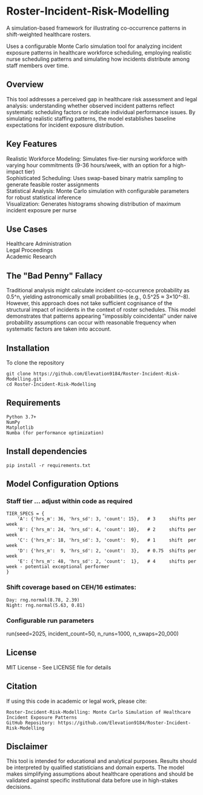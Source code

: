 # Roster-Incident-Risk-Modelling
A simulation-based framework for illustrating co-occurrence patterns in shift-weighted healthcare rosters.

Uses a configurable Monte Carlo simulation tool for analyzing incident exposure patterns in healthcare workforce scheduling, employing realistic nurse scheduling patterns and simulating how incidents distribute among staff members over time.

## Overview
This tool addresses a perceived gap in healthcare risk assessment and legal analysis: understanding whether observed incident patterns reflect systematic scheduling factors or indicate individual performance issues. By simulating realistic staffing patterns, the model establishes baseline expectations for incident exposure distribution.

## Key Features
Realistic Workforce Modeling: Simulates five-tier nursing workforce with varying hour commitments (9-36 hours/week, with an option for a high-impact tier)<br>
Sophisticated Scheduling: Uses swap-based binary matrix sampling to generate feasible roster assignments<br>
Statistical Analysis: Monte Carlo simulation with configurable parameters for robust statistical inference<br>
Visualization: Generates histograms showing distribution of maximum incident exposure per nurse<br>

## Use Cases
Healthcare Administration<br>
Legal Proceedings<br>
Academic Research<br>

## The "Bad Penny" Fallacy
Traditional analysis might calculate incident co-occurrence probability as 0.5^n, yielding astronomically small probabilities (e.g., 0.5^25 ≈ 3×10^-8). However, this approach does not take sufficient cognisance of the structural impact of  incidents in the context of roster schedules. This model demonstrates that patterns appearing "impossibly coincidental" under naive probability assumptions can occur with reasonable frequency when systematic factors are taken into account.

## Installation
To clone the repository
```
git clone https://github.com/Elevation9184/Roster-Incident-Risk-Modelling.git
cd Roster-Incident-Risk-Modelling
```
## Requirements
```
Python 3.7+
NumPy
Matplotlib
Numba (for performance optimization)
```
## Install dependencies
```
pip install -r requirements.txt
```

## Model Configuration Options
### Staff tier ... adjust within code as required
```
TIER_SPECS = {
    'A': {'hrs_m': 36, 'hrs_sd': 3, 'count': 15},   # 3     shifts per week
    'B': {'hrs_m': 24, 'hrs_sd': 4, 'count': 10},   # 2     shifts per week
    'C': {'hrs_m': 18, 'hrs_sd': 3, 'count':  9},   # 1     shift  per week
    'D': {'hrs_m':  9, 'hrs_sd': 2, 'count':  3},   # 0.75  shifts per week
    'E': {'hrs_m': 48, 'hrs_sd': 2, 'count':  1},   # 4     shifts per week - potential exceptional performer
}
```
### Shift coverage based on CEH/16 estimates:
```
Day: rng.normal(8.78, 2.39) 
Night: rng.normal(5.63, 0.81)
```
### Configurable run parameters
run(seed=2025, incident_count=50, n_runs=1000, n_swaps=20_000)

## License
MIT License - See LICENSE file for details

## Citation
If using this code in academic or legal work, please cite:
```
Roster-Incident-Risk-Modelling: Monte Carlo Simulation of Healthcare Incident Exposure Patterns
GitHub Repository: https://github.com/Elevation9184/Roster-Incident-Risk-Modelling
```
## Disclaimer
This tool is intended for educational and analytical purposes. Results should be interpreted by qualified statisticians and domain experts. The model makes simplifying assumptions about healthcare operations and should be validated against specific institutional data before use in high-stakes decisions.

